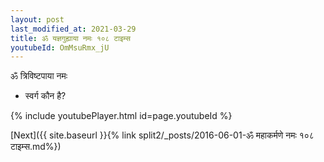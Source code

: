 ```yaml
---
layout: post
last_modified_at: 2021-03-29
title: ॐ यज्ञगुह्याया नमः १०८ टाइम्स
youtubeId: OmMsuRmx_jU
---
```

 
 
 ॐ त्रिविष्टपाया नमः  
 
 -  स्वर्ग कौन है? 
 
  
 
  
 
 
 
 
 
 


{% include youtubePlayer.html id=page.youtubeId %}
 
[Next]({{ site.baseurl }}{% link  split2/_posts/2016-06-01-ॐ महाकर्मणे नमः १०८ टाइम्स.md%})
 
